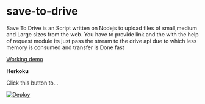 # save-to-drive
Save To Drive is an Script written on Nodejs to upload files of small,medium and Large sizes from the web. You have to provide link and the with the help of request module its just pass the stream to the drive api due to which less memory is consumed and transfer is Done fast

[Working demo](http://samundrakc.com.np:3000/#)

**Herkoku**

Click this button to...

[![Deploy](https://www.herokucdn.com/deploy/button.png)](https://heroku.com/deploy)
